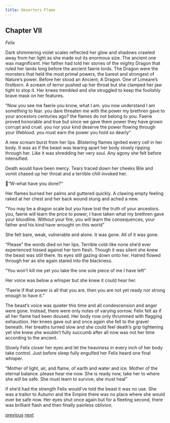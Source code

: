```yaml
---
title: Deserters Flame
---
```

## Chapter VII
*Felix* 

Dark shimmering violet scales reflected her glow and shadows crawled
away from her light as she made out its enormous size. The ancient one was
magnificent. Her father had told her stories of the mighty Dragon that ruled her
lands long before the ancient faerie lords. The Dragon were the monsters that
held the most primal powers, the barest and strongest of Nature’s power. Before
her stood an Ancient, A Dragon. One of Limeare’s firstborn.
A scream of terror pushed up her throat but she clamped her jaw tight to
stop it. Her knees trembled and she struggled to keep the foolishly brave mask on her features.

“Now you see me faerie you know, what I am. you now understand I am
something to fear. you dare threaten me with the power my brethren gave to your
ancestors centuries ago? the flames do not belong to you. Faerie proved
honorable and true but since we gave them power they have grown corrupt and
cruel. you nor your kind deserve the power flowing through your lifeblood. you
must earn the power you hold so dearly”

A new scream burst from her lips. Blistering flames ignited every cell in
her body. It was as if the beast was tearing apart her body slowly ripping through her. Like it was shredding her very soul. Any agony she felt before intensified.

Death would have been mercy. Tears traced down her cheeks Bile and vomit
chased up her throat and a terrible chill invoked her.

“W-what have you done?”

Her flames burned her palms and guttered quickly. A clawing empty
feeling raked at her chest and her back wound stung and ached a new.

“You may be a dragon scale but you have lost the truth of your ancestors.
you, faerie will learn the price to power, I have taken what my brethren gave your bloodline. Without your fire, you will learn the consequences, your father and his kind have wrought on this world”

She felt bare, weak, vulnerable and alone. It was gone. All of it was gone.

“Please” the words died on her lips. Terrible cold-like none she’d ever
experienced hissed against her torn flesh. Though it was silent she knew the beast was still there. Its eyes still gazing down onto her. Hatred flowed through her as she again stared into the blackness.

“You won’t kill me yet you take the one sole piece of me I have left”

Her voice was below a whisper but she knew it could hear her.

“Faerie if that power is all that you are. then you are not yet ready nor
strong enough to have it.”

The beast’s voice was quieter this time and all condescension and anger
were gone. Instead, there were only notes of varying sorrow.
Felix felt as if all her flame had been doused. Her body now only
thrummed with flagging exhaustion. Her knees gave out and once again she fell
to the gravel beneath. Her breaths turned slow and she could feel death’s grip
tightening yet she knew she wouldn’t fully succumb after all now was not her
time according to the ancient.

Slowly Felix closer her eyes and let the heaviness in every inch of her
body take control. Just before sleep fully engulfed her Felix heard one final
whisper.

“Mother of light, air, and flame, of earth and water and ice. Mother of the
eternal balance. please hear me now. She is ready now, take her to where she will be safe. She must learn to survive, she must heal”

If she’d had the strength Felix would’ve told the beast it was no use.
She was a traitor to Autumn and the Empire there was no place where she
would ever be safe now. Her eyes shut once again but for a fleeting second, there was brilliant flash and then finally painless oblivion.

[previous](desertflame-16.html)
[next](desertflame-18.html)
